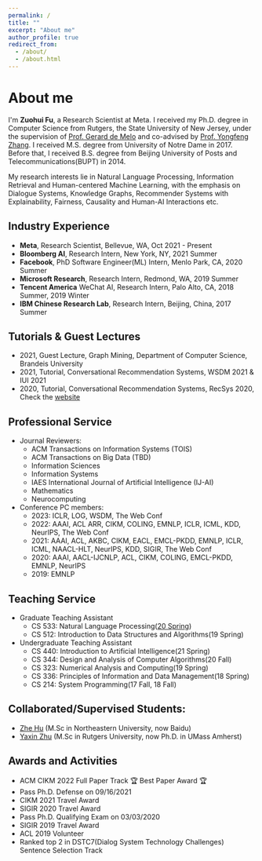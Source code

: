 ```yaml
---
permalink: /
title: ""
excerpt: "About me"
author_profile: true
redirect_from: 
  - /about/
  - /about.html
---
```

# <i class="fa fa-cog fa-spin fa-fw"></i> About me #
I'm **Zuohui Fu**, a Research Scientist at Meta. I received my Ph.D. degree in Computer Science from Rutgers, the State University of New Jersey, under the supervision of [Prof. Gerard de Melo](http://gerard.demelo.org/) and co-advised by [Prof. Yongfeng Zhang](http://yongfeng.me/). I received M.S. degree from University of Notre Dame in 2017. Before that, I received B.S. degree from Beijing University of Posts and Telecommunications(BUPT) in 2014.

My research interests lie in Natural Language Processing, Information Retrieval and Human-centered Machine Learning, with the emphasis on Dialogue Systems, Knowledge Graphs, Recommender Systems with Explainability, Fairness, Causality and Human-AI Interactions etc.

Industry Experience
------
+ **Meta**, Research Scientist, Bellevue, WA, Oct 2021 - Present
+ **Bloomberg AI**, Research Intern, New York, NY, 2021 Summer
+ **Facebook**, PhD Software Engineer(ML) Intern, Menlo Park, CA, 2020 Summer
+ **Microsoft Research**, Research Intern, Redmond, WA, 2019 Summer
+ **Tencent America** WeChat AI, Research Intern, Palo Alto, CA, 2018 Summer, 2019 Winter
+ **IBM Chinese Research Lab**, Research Intern, Beijing, China, 2017 Summer

Tutorials & Guest Lectures
------
+ 2021, Guest Lecture, Graph Mining, Department of Computer Science, Brandeis University
+ 2021, Tutorial, Conversational Recommendation Systems, WSDM 2021 & IUI 2021
+ 2020, Tutorial, Conversational Recommendation Systems, RecSys 2020, Check the [website](https://conversational-recsys.github.io/)

Professional Service
------
+ Journal Reviewers:
	- ACM Transactions on Information Systems (TOIS)
	- ACM Transactions on Big Data (TBD)
	- Information Sciences
	- Information Systems
	- IAES International Journal of Artificial Intelligence (IJ-AI)
	- Mathematics
	- Neurocomputing
+ Conference PC members:
	- 2023: ICLR, LOG, WSDM, The Web Conf
	- 2022: AAAI, ACL ARR, CIKM, COLING, EMNLP, ICLR, ICML, KDD, NeurIPS, The Web Conf
	- 2021: AAAI, ACL, AKBC, CIKM, EACL, EMCL-PKDD, EMNLP, ICLR, ICML, NAACL-HLT, NeurIPS, KDD, SIGIR, The Web Conf
	- 2020: AAAI, AACL-IJCNLP, ACL, CIKM, COLING, EMCL-PKDD, EMNLP, NeurIPS
	- 2019: EMNLP

Teaching Service
------
+ Graduate Teaching Assistant
	- CS 533: Natural Language Processing([20 Spring](http://karlstratos.com/teaching/cs533spring20/cs533spring20.html))
	- CS 512: Introduction to Data Structures and Algorithms(19 Spring)
+ Undergraduate Teaching Assistant
	- CS 440: Introduction to Artificial Intelligence(21 Spring)
	- CS 344: Design and Analysis of Computer Algorithms(20 Fall)
	- CS 323: Numerical Analysis and Computing(19 Spring)
	- CS 336: Principles of Information and Data Management(18 Spring)
	- CS 214: System Programming(17 Fall, 18 Fall)

Collaborated/Supervised Students:
------
+ [Zhe Hu](https://derekhu.com/) (M.Sc in Northeastern University, now Baidu)
+ [Yaxin Zhu](https://yaxinzhuars.github.io/) (M.Sc in Rutgers University, now Ph.D. in UMass Amherst)
	

Awards and Activities
------
+ ACM CIKM 2022 Full Paper Track 🏆 Best Paper Award 🏆
+ Pass Ph.D. Defense on 09/16/2021
+ CIKM 2021 Travel Award
+ SIGIR 2020 Travel Award
+ Pass Ph.D. Qualifying Exam on 03/03/2020
+ SIGIR 2019 Travel Award
+ ACL 2019 Volunteer
+ Ranked top 2 in DSTC7(Dialog System Technology Challenges) Sentence Selection Track

<script type="text/javascript" id="clustrmaps" src="//cdn.clustrmaps.com/map_v2.js?d=ThQd1zQgIFYYU0hPzPsBlx1cQPY0_2pWkHGTm5MNakA&cl=ffffff&w=a"></script>
